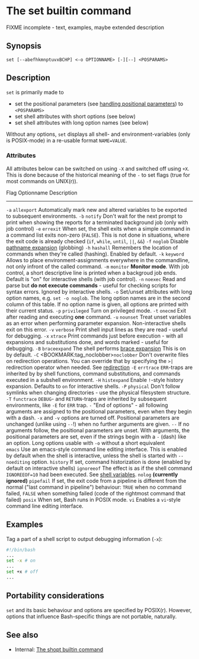 # The set builtin command

FIXME incomplete - text, examples, maybe extended description

## Synopsis

    set [--abefhkmnptuvxBCHP] <-o OPTIONNAME> [-][--] <POSPARAMS>

## Description

`set` is primarily made to

-   set the positional parameters (see [handling positional
    parameters](../../scripting/posparams.md)) to `<POSPARAMS>`
-   set shell attributes with short options (see below)
-   set shell attributes with long option names (see below)

Without any options, `set` displays all shell- and environment-variables
(only is POSIX-mode) in a re-usable format `NAME=VALUE`.

### Attributes

All attributes below can be switched on using `-X` and switched off
using `+X`. This is done because of the historical meaning of the `-` to
set flags (true for most commands on UNIX(r)).

  Flag   Optionname                                                 Description
  ------ ---------------------------------------------------------- ---------------------------------------------------------------------------------------------------------------------------------------------------------------------------------------------------------------------------------------------------------------
  `-a`   `allexport`                                                Automatically mark new and altered variables to be exported to subsequent environments.
  `-b`   `notify`                                                   Don\'t wait for the next prompt to print when showing the reports for a terminated background job (only with job control)
  `-e`   `errexit`                                                  When set, the shell exits when a simple command in a command list exits non-zero (`FALSE`). This is not done in situations, where the exit code is already checked (`if`, `while`, `until`, `||`, `&&`)
  `-f`   `noglob`                                                   Disable [pathname expansion](../../syntax/expansion/globs.md) (globbing)
  `-h`   `hashall`                                                  Remembers the location of commands when they\'re called (hashing). Enabled by default.
  `-k`   `keyword`                                                  Allows to place environment-assignments everywhere in the commandline, not only infront of the called command.
  `-m`   `monitor`                                                  **Monitor mode**. With job control, a short descriptive line is printed when a backgroud job ends. Default is \"on\" for interactive shells (with job control).
  `-n`   `noexec`                                                   Read and parse but **do not execute commands** - useful for checking scripts for syntax errors. Ignored by interactive shells.
  `-o`                                                              Set/unset attributes with long option names, e.g. `set -o noglob`. The long option names are in the second column of this table. If no option name is given, all options are printed with their current status.
  `-p`   `privileged`                                               Turn on privileged mode.
  `-t`   `onecmd`                                                   Exit after reading and executing **one** command.
  `-u`   `nounset`                                                  Treat unset variables as an error when performing parameter expansion. Non-interactive shells exit on this error.
  `-v`   `verbose`                                                  Print shell input lines as they are read - useful for debugging.
  `-x`   `xtrace`                                                   Print commands just before execution - with all expansions and substitutions done, and words marked - useful for debugging.
  `-B`   `braceexpand`                                              The shell performs [brace expansion](../../syntax/expansion/brace.md) This is on by default.
  `-C`   \<BOOKMARK:tag_noclobber\>`noclobber`                      Don\'t overwrite files on redirection operations. You can override that by specifying the `>|` redirection operator when needed. See [redirection](../../syntax/redirection.md)
  `-E`   `errtrace`                                                 `ERR`-traps are inherited by by shell functions, command substitutions, and commands executed in a subshell environment.
  `-H`   `histexpand`                                               Enable `!`-style history expansion. Defaults to `on` for interactive shells.
  `-P`   `physical`                                                 Don\'t follow symlinks when changing directories - use the physical filesystem structure.
  `-T`   `functrace`                                                `DEBUG`- and `RETURN`-traps are inherited by subsequent environments, like `-E` for `ERR` trap.
  `-`                                                               \"End of options\" - all following arguments are assigned to the positional parameters, even when they begin with a dash. `-x` and `-v` options are turned off. Positional parameters are unchanged (unlike using `--`!) when no further arguments are given.
  `--`                                                              If no arguments follow, the positional parameters are unset. With arguments, the positional parameters are set, even if the strings begin with a `-` (dash) like an option.
         Long options usable with `-o` without a short equivalent   
         `emacs`                                                    Use an emacs-style command line editing interface. This is enabled by default when the shell is interactive, unless the shell is started with `--noediting` option.
         `history`                                                  If set, command historization is done (enabled by default on interactive shells)
         `ignoreeof`                                                The effect is as if the shell command `IGNOREEOF=10` had been executed. See [shell variables](../../syntax/shellvars.md).
         `nolog`                                                    **(currently ignored)**
         `pipefail`                                                 If set, the exit code from a pipeline is different from the normal (\"last command in pipeline\") behaviour: `TRUE` when no command failed, `FALSE` when something failed (code of the rightmost command that failed)
         `posix`                                                    When set, Bash runs in POSIX mode.
         `vi`                                                       Enables a `vi`-style command line editing interface.

## Examples

Tag a part of a shell script to output debugging information (`-x`):

``` bash
#!/bin/bash
...
set -x # on
...
set +x # off
...
```

## Portability considerations

`set` and its basic behaviour and options are specified by POSIX(r).
However, options that influence Bash-specific things are not portable,
naturally.

## See also

-   Internal: [The shopt builtin command](../../commands/builtin/shopt.md)

